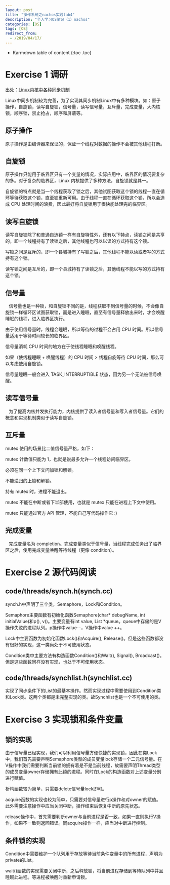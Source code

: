 ```yaml
---
layout: post
title: "操作系统之nachos实践lab4"
description: "个人学习OS笔记（1）nachos"
categories: [OS]
tags: [OS]
redirect_from:
  - /2019/04/17/
---
```


* Karmdown table of content
{:toc .toc}

# Exercise 1  调研

出处：[Linux内核中各种同步机制](https://www.cnblogs.com/liuwei0773/articles/9506748.html)

Linux中同步机制较为完善，为了实现其同步机制Linux中有多种模块。如：原子操作，自旋锁，读写自旋锁，信号量，读写信号量，互斥量，完成变量，大内核锁，顺序锁，禁止抢占，顺序和屏蔽等。

## 原子操作

原子操作是由编译器来保证的，保证一个线程对数据的操作不会被其他线程打断。 

## 自旋锁

原子操作只能用于临界区只有一个变量的情况，实际应用中，临界区的情况要复杂的多。对于复杂的临界区，Linux 内核提供了多种方法，自旋锁就是其一。

自旋锁的特点就是当一个线程获取了锁之后，其他试图获取这个锁的线程一直在循环等待获取这个锁，直至锁重新可用。由于线程一直在循环获取这个锁，所以会造成 CPU 处理时间的浪费，因此最好将自旋锁用于很快能处理完的临界区。

## 读写自旋锁

读写自旋锁除了和普通自选锁一样有自旋特性外，还有以下特点，读锁之间是共享的，即一个线程持有了读锁之后，其他线程也可以以读的方式持有这个锁。

写锁之间是互斥的，即一个县城持有了写锁之后，其他线程不能以读或者写的方式持有这个锁。

读写锁之间是互斥的，即一个县城持有了读锁之后，其他线程不能以写的方式持有这个锁。

## 信号量
  
信号量也是一种锁，和自旋锁不同的是，线程获取不到信号量的时候，不会像自旋锁一样循环区试图获取锁，而是进入睡眠，直至有信号量释放出来时，才会唤醒睡眠的线程，进入临界区执行。

由于使用信号量时，线程会睡眠，所以等待的过程不会占用 CPU 时间。所以信号量适用于等待时间较长的临界区。 

信号量消耗 CPU 时间的地方在于使线程睡眠和唤醒线程。 

如果（使线程睡眠 + 唤醒线程）的 CPU 时间 > 线程自旋等待 CPU 时间，那么可以考虑使用自旋锁。 

信号量睡眠一般会进入 TASK_INTERRUPTIBLE 状态，因为另一个无法被信号唤醒。 

## 读写信号量
  
为了提高内核并发执行能力，内核提供了读入者信号量和写入者信号量。它们的概念和实现机制类似于读写自旋锁。

## 互斥量

mutex 使用的场景比二值信号量严格，如下：

mutex 计数值只能为 1，也就是说最多允许一个线程访问临界区。

必须在同一个上下文问加锁和解锁。

不能递归的上锁和解锁。

持有 mutex 时，进程不能退出。

mutex 不能在中断或者下半部使用，也就是 mutex 只能在进程上下文中使用。

mutex 只能通过官方 API 管理，不能自己写代码操作它 :)

## 完成变量
  
完成变量名为 completion。完成变量类似于信号量，当线程完成任务出了临界区之后，使用完成变量唤醒等待线程（更像 condition）。 



# Exercise 2  源代码阅读

## code/threads/synch.h(synch.cc)

synch.h中声明了三个类，Semaphore，Lock和Condition。

Semaphore主要函数有初始化函数Semaphore(char* debugName, int initialValue)和p(), v()。主要变量有int  value, List *queue。queue中存储的是V操作失败的进程队列。p操作中value--，V操作中value ++。

Lock中主要函数为初始化函数Lock()和Acquire(), Release()。但是这些函数都没有很好的实现，这一类尚处于不可使用状态。

Condition类中主要方法有构造函数Condition()和Wait(), Signal(), Broadcast()。但是这些函数同样没有实现，也处于不可使用状态。

## code/threads/synchlist.h(synchlist.cc)

实现了同步条件下的List的最基本操作。然而实现过程中需要使用到Condition类和Lock类。这两个类都是未完整实现的类。故Synchlist也是一个不可使用的类。

# Exercise 3  实现锁和条件变量

## 锁的实现

由于信号量已经实现，我们可以利用信号量方便快捷的实现锁，因此在类Lock中，我们首先需要声明Semaphore类型的成员变量lock存储一个二元信号量。在V操作中我们需要判断当前锁的拥有着是不是当前线程，故需要声明Thread类型的成员变量owner存储拥有此锁的进程。同时在Lock的构造函数对上述变量分别进行赋值。

析构函数较为简单，只需要delete信号量lock即可。	

acquire函数的实现也较为简单，只需要对信号量进行p操作和对owner的赋值。此外需要注意操作中应当关闭中断，操作结束后恢复中断的原先状态。

release操作中，首先需要判断owner与当前进程是否一致，如果一直则执行V操作，如果不一致则返回错误。同acquire操作一样，应当对中断进行控制。

## 条件锁的实现

Condition中需要维护一个队列用于存放等待当前条件变量中的所有进程，声明为private的List。

wait()函数的实现需要关闭中断，之后释放锁，将当前进程存储到等待队列中并且睡眠此进程。等进程被唤醒时重新申请锁。